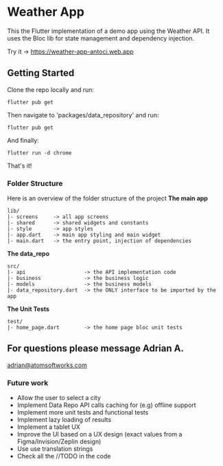 
# Weather App

This the Flutter implementation of a demo app using the Weather API.
It uses the Bloc lib for state management and dependency injection.

Try it -> https://weather-app-antoci.web.app

## Getting Started

Clone the repo locally and run:

```
flutter pub get
```
Then navigate to 'packages/data_repository' and run:
```
flutter pub get
```
And finally:
```
flutter run -d chrome
```
That's it!

### Folder Structure
Here is an overview of the folder structure of the project
**The main app**
```
lib/
|- screens     -> all app screens
|- shared      -> shared widgets and constants
|- style       -> app styles 
|- app.dart    -> main app styling and main widget
|- main.dart   -> the entry point, injection of dependencies
```

**The data_repo**
```
src/
|- api                   -> the API implementation code
|- business              -> the business logic
|- models                -> the business models
|- data_repository.dart  -> the ONLY interface to be imported by the app
```

**The Unit Tests**
```
test/
|- home_page.dart        -> the home page bloc unit tests
```

## For questions please message Adrian A.
adrian@atomsoftworks.com

### Future work
- Allow the user to select a city
- Implement Data Repo API calls caching for (e.g) offline support
- Implement more unit tests and functional tests 
- Implement lazy loading of results 
- Implement a tablet UX
- Improve the UI based on a UX design (exact values from a Figma/Invision/Zeplin design)
- Use use translation strings
- Check all the //TODO in the code